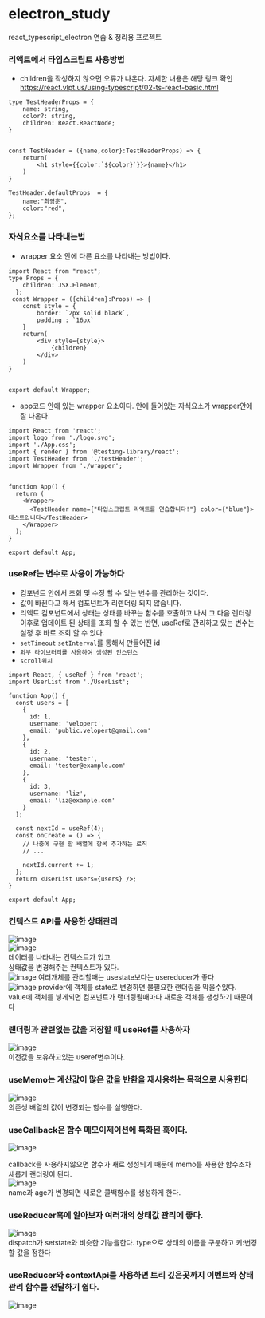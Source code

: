 # electron_study
react_typescript_electron 연습 &amp; 정리용 프로젝트

### 리액트에서 타입스크립트 사용방법  
* children을 작성하지 않으면 오류가 나온다. 자세한 내용은 해당 링크 확인 <https://react.vlpt.us/using-typescript/02-ts-react-basic.html>
```
type TestHeaderProps = {
    name: string,
    color?: string,
    children: React.ReactNode;
}


const TestHeader = ({name,color}:TestHeaderProps) => {
    return(
        <h1 style={{color:`${color}`}}>{name}</h1>
    )
}

TestHeader.defaultProps  = {
    name:"최영훈",
    color:"red",
};
```

### 자식요소를 나타내는법
* wrapper 요소 안에 다른 요소를 나타내는 방법이다.
```
import React from "react";
type Props = {
    children: JSX.Element,
  };
 const Wrapper = ({children}:Props) => {
    const style = {
        border: `2px solid black`,
        padding : `16px`
    }
    return(
        <div style={style}>
            {children}
        </div>
    )
}


export default Wrapper;
```

* app코드 안에 있는 wrapper 요소이다. 안에 들어있는 자식요소가 wrapper안에 잘 나온다.
```
import React from 'react';
import logo from './logo.svg';
import './App.css';
import { render } from '@testing-library/react';
import TestHeader from './testHeader';
import Wrapper from './wrapper';


function App() {
  return (
    <Wrapper>
      <TestHeader name={"타입스크립트 리액트를 연습합니다!"} color={"blue"}>테스트입니다</TestHeader>
    </Wrapper>
  );
}

export default App;
```

### useRef는 변수로 사용이 가능하다
* 컴포넌트 안에서 조회 및 수정 할 수 있는 변수를 관리하는 것이다.
* 값이 바뀐다고 해서 컴포넌트가 리렌더링 되지 않습니다. 
* 리액트 컴포넌트에서 상태는 상태를 바꾸는 함수를 호출하고 나서 그 다음 렌더링 이후로 업데이트 된 상태를 조회 할 수 있는 반면, useRef로 관리하고 있는 변수는 설정 후 바로 조회 할 수 있다.
* `setTimeout` `setInterval`를 통해서 만들어진 id
* `외부 라이브러리를 사용하여 생성된 인스턴스`
* `scroll위치`

```
import React, { useRef } from 'react';
import UserList from './UserList';

function App() {
  const users = [
    {
      id: 1,
      username: 'velopert',
      email: 'public.velopert@gmail.com'
    },
    {
      id: 2,
      username: 'tester',
      email: 'tester@example.com'
    },
    {
      id: 3,
      username: 'liz',
      email: 'liz@example.com'
    }
  ];

  const nextId = useRef(4);
  const onCreate = () => {
    // 나중에 구현 할 배열에 항목 추가하는 로직
    // ...

    nextId.current += 1;
  };
  return <UserList users={users} />;
}

export default App;
```

### 컨텍스트 API를 사용한 상태관리
![image](https://user-images.githubusercontent.com/59411545/113023738-e9f79f80-91c0-11eb-9408-f2a3b959196a.png)  
![image](https://user-images.githubusercontent.com/59411545/113028982-dfd89f80-91c6-11eb-99d2-b6b81cf88dc3.png)  
데이터를 나타내는 컨텍스트가 있고  
상태값을 변경해주는 컨텍스트가 있다.  
![image](https://user-images.githubusercontent.com/59411545/113029166-11516b00-91c7-11eb-886c-b656d9fdf5e5.png)
여러개체를 관리할때는 usestate보다는 usereducer가 좋다  
![image](https://user-images.githubusercontent.com/59411545/113029322-3f36af80-91c7-11eb-863f-fd8308dba465.png)
provider에 객체를 state로 변경하면 불필요한 랜더링을 막을수있다.   
value에 객체를 넣게되면 컴포넌트가 랜더링될때마다 새로운 객체를 생성하기 때문이다  

### 랜더링과 관련없는 값을 저장할 때 useRef를 사용하자
![image](https://user-images.githubusercontent.com/59411545/113030009-182cad80-91c8-11eb-8a52-26c58d7d6643.png)  
이전값을 보유하고있는 useref변수이다.  


### useMemo는 계산값이 많은 값을 반환을 재사용하는 목적으로 사용한다
![image](https://user-images.githubusercontent.com/59411545/113030275-62ae2a00-91c8-11eb-8e91-ceef56d37699.png)  
의존생 배열의 값이 변경되는 함수를 실행한다.  

### useCallback은 함수 메모이제이션에 특화된 훅이다.
![image](https://user-images.githubusercontent.com/59411545/113030510-a43ed500-91c8-11eb-85e2-d1a98cec4d4f.png)  

callback을 사용하지않으면 함수가 새로 생성되기 때문에 memo를 사용한 함수조차 새롭게 랜더링이 된다.  
![image](https://user-images.githubusercontent.com/59411545/113030677-d2241980-91c8-11eb-8f66-a00b5a7179cc.png)  
name과 age가 변경되면 새로운 콜백함수를 생성하게 한다.  

### useReducer훅에 알아보자 여러개의 상태값 관리에 좋다.
![image](https://user-images.githubusercontent.com/59411545/113031074-3810a100-91c9-11eb-86c5-fdfa763609ee.png)  
dispatch가 setstate와 비슷한 기능을한다. type으로 상태의 이름을 구분하고 키:변경할 값을 정한다  

### useReducer와 contextApi를 사용하면 트리 깊은곳까지 이벤트와 상태관리 함수를 전달하기 쉽다.
![image](https://user-images.githubusercontent.com/59411545/113031393-9dfd2880-91c9-11eb-9e63-41c1b147b835.png)  




